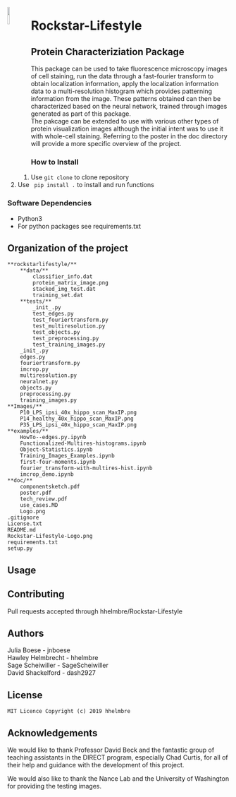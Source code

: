 <p>
	<img src="https://github.com/hhelmbre/Rockstar-Lifestyle/blob/master/doc/Logo.png" width="10%" align="left">
</p>

# Rockstar-Lifestyle
## Protein Characteriziation Package
This package can be used to take fluorescence microscopy images of cell 
staining, run the data through a fast-fourier transform to obtain 
localization information, apply the localization information data to a 
multi-resolution histogram which provides patterning information from the 
image.  These patterns obtained can then be characterized based on the 
neural network, trained through images generated as part of this package.  
The pakcage can be extended to use with various other types of protein 
visualization images although the initial intent was to use it with 
whole-cell staining. Referring to the poster in the doc directory will 
provide a more specific overview of the project. 

### How to Install

1. Use `git clone` to clone repository
2. Use ` pip install .` to install and run functions
  
### Software Dependencies
- Python3
- For python packages see requirements.txt


## Organization of the project
```
**rockstarlifestyle/**
	**data/**
		classifier_info.dat
		protein_matrix_image.png
		stacked_img_test.dat
		training_set.dat
	**tests/**
		_init_.py
		test_edges.py
		test_fouriertransform.py
		test_multiresolution.py
		test_objects.py
		test_preprocessing.py
		test_training_images.py
	_init_.py
	edges.py
	fouriertransform.py
	imcrop.py
	multiresolution.py
	neuralnet.py
	objects.py
	preprocessing.py
	training_images.py
**Images/**
	P10_LPS_ipsi_40x_hippo_scan_MaxIP.png
	P14_healthy_40x_hippo_scan_MaxIP.png
	P35_LPS_ipsi_40x_hippo_scan_MaxIP.png
**examples/**
	HowTo--edges.py.ipynb
	Functionalized-Multires-histograms.ipynb
	Object-Statistics.ipynb
	Training_Images_Examples.ipynb
	first-four-moments.ipynb
	fourier_transform-with-multires-hist.ipynb
	imcrop_demo.ipynb
**doc/**
	componentsketch.pdf
	poster.pdf
	tech_review.pdf
	use_cases.MD
	Logo.png
.gitignore
License.txt
README.md
Rockstar-Lifestyle-Logo.png
requirements.txt
setup.py
```

## Usage



## Contributing

Pull requests accepted through hhelmbre/Rockstar-Lifestyle

## Authors

Julia Boese - jnboese  
Hawley Helmbrecht - hhelmbre  
Sage Scheiwiller - SageScheiwiller  
David Shackelford - dash2927  

## License
```
MIT Licence Copyright (c) 2019 hhelmbre
```
## Acknowledgements
We would like to thank Professor David Beck and the fantastic group of 
teaching assistants in the DIRECT program, especially Chad Curtis, for all 
of their help and guidance with the development of this project.

We would also like to thank the Nance Lab and the University of Washington 
for providing the testing images.  
